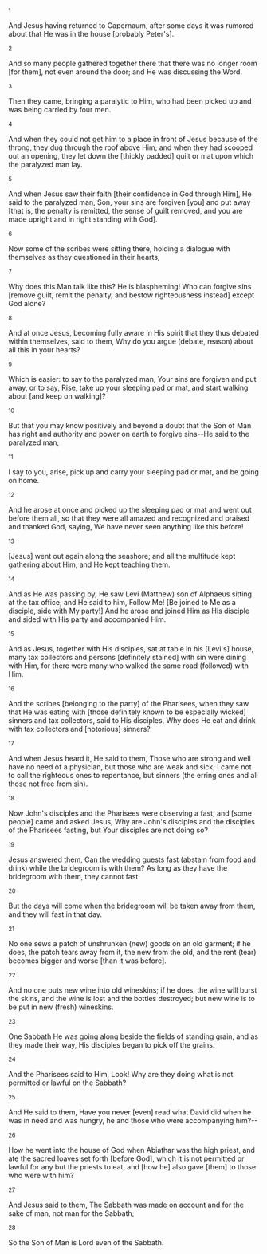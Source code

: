<sup>1</sup> 

And Jesus having returned to Capernaum, after some days it was rumored about that He was in the house [probably Peter's]. 

<sup>2</sup> 

And so many people gathered together there that there was no longer room [for them], not even around the door; and He was discussing the Word. 

<sup>3</sup> 

Then they came, bringing a paralytic to Him, who had been picked up and was being carried by four men. 

<sup>4</sup> 

And when they could not get him to a place in front of Jesus because of the throng, they dug through the roof above Him; and when they had scooped out an opening, they let down the [thickly padded] quilt or mat upon which the paralyzed man lay. 

<sup>5</sup> 

And when Jesus saw their faith [their confidence in God through Him], He said to the paralyzed man, Son, your sins are forgiven [you] and put away [that is, the penalty is remitted, the sense of guilt removed, and you are made upright and in right standing with God]. 

<sup>6</sup> 

Now some of the scribes were sitting there, holding a dialogue with themselves as they questioned in their hearts, 

<sup>7</sup> 

Why does this Man talk like this? He is blaspheming! Who can forgive sins [remove guilt, remit the penalty, and bestow righteousness instead] except God alone? 

<sup>8</sup> 

And at once Jesus, becoming fully aware in His spirit that they thus debated within themselves, said to them, Why do you argue (debate, reason) about all this in your hearts? 

<sup>9</sup> 

Which is easier: to say to the paralyzed man, Your sins are forgiven and put away, or to say, Rise, take up your sleeping pad or mat, and start walking about [and keep on walking]? 

<sup>10</sup> 

But that you may know positively and beyond a doubt that the Son of Man has right and authority and power on earth to forgive sins--He said to the paralyzed man, 

<sup>11</sup> 

I say to you, arise, pick up and carry your sleeping pad or mat, and be going on home. 

<sup>12</sup> 

And he arose at once and picked up the sleeping pad or mat and went out before them all, so that they were all amazed and  recognized and praised and thanked God, saying, We have never seen anything like this before! 

<sup>13</sup> 

[Jesus] went out again along the seashore; and all the multitude kept gathering about Him, and He kept teaching them. 

<sup>14</sup> 

And as He was passing by, He saw Levi (Matthew) son of Alphaeus sitting at the tax office, and He said to him, Follow Me! [Be joined to Me as a disciple, side with My party!] And he arose and joined Him as His disciple and sided with His party and accompanied Him. 

<sup>15</sup> 

And as Jesus, together with His disciples, sat at table in his [Levi's] house, many tax collectors and persons [definitely stained] with sin were dining with Him, for there were many who walked the same road (followed) with Him. 

<sup>16</sup> 

And the scribes [belonging to the party] of the Pharisees, when they saw that He was eating with [those definitely known to be especially wicked] sinners and tax collectors, said to His disciples, Why does He eat and drink with tax collectors and [notorious] sinners? 

<sup>17</sup> 

And when Jesus heard it, He said to them, Those who are strong and well have no need of a physician, but those who are weak and sick; I came not to call the righteous ones to repentance, but sinners (the erring ones and all those not free from sin). 

<sup>18</sup> 

Now John's disciples and the Pharisees were observing a fast; and [some people] came and asked Jesus, Why are John's disciples and the disciples of the Pharisees fasting, but Your disciples are not doing so? 

<sup>19</sup> 

Jesus answered them, Can the wedding guests fast (abstain from food and drink) while the bridegroom is with them? As long as they have the bridegroom with them, they cannot fast. 

<sup>20</sup> 

But the days will come when the bridegroom will be taken away from them, and they will fast in that day. 

<sup>21</sup> 

No one sews a patch of unshrunken (new) goods on an old garment; if he does, the patch tears away from it, the new from the old, and the rent (tear) becomes bigger and worse [than it was before]. 

<sup>22</sup> 

And no one puts new wine into old wineskins; if he does, the wine will burst the skins, and the wine is lost and the bottles destroyed; but new wine is to be put in new (fresh) wineskins. 

<sup>23</sup> 

One Sabbath He was going along beside the fields of standing grain, and as they made their way, His disciples began to pick off the grains. 

<sup>24</sup> 

And the Pharisees said to Him, Look! Why are they doing what is not permitted or lawful on the Sabbath? 

<sup>25</sup> 

And He said to them, Have you never [even] read what David did when he was in need and was hungry, he and those who were accompanying him?-- 

<sup>26</sup> 

How he went into the house of God when Abiathar was the high priest, and ate the sacred loaves set forth [before God], which it is not permitted or lawful for any but the priests to eat, and [how he] also gave [them] to those who were with him? 

<sup>27</sup> 

And Jesus said to them, The Sabbath was made on account and for the sake of man, not man for the Sabbath; 

<sup>28</sup> 

So the Son of Man is Lord even of the Sabbath.